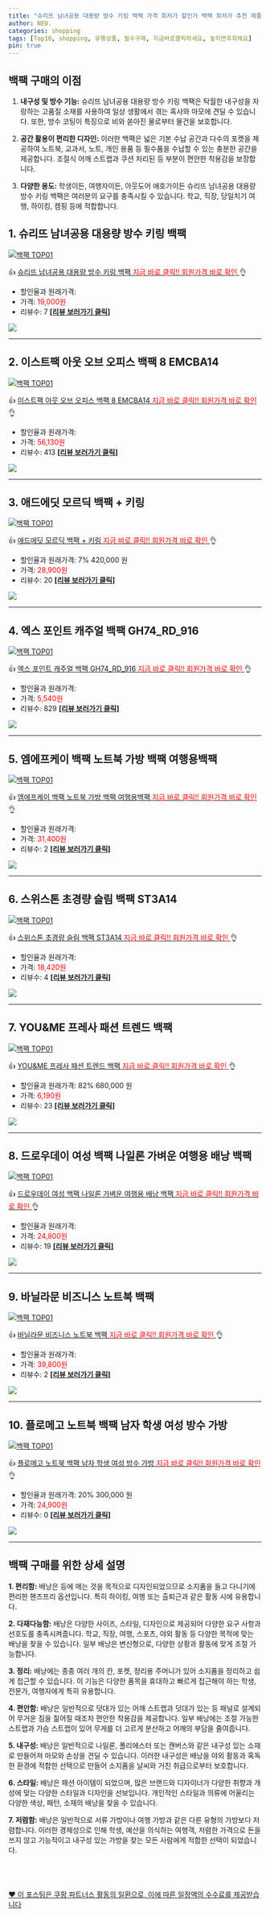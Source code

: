 ```yaml
---
title: "슈리뜨 남녀공용 대용량 방수 키링 백팩 가격 최저가 할인가 백팩 최저가 추천 제품 비교"
author: NEO.
categories: shopping
tags: [Top10, shopping, 유행상품, 필수구매, 지금바로클릭하세요, 놓치면후회해요]
pin: true
---
```

## 백팩 구매의 이점
1. **내구성 및 방수 기능:** 슈리뜨 남녀공용 대용량 방수 키링 백팩은 탁월한 내구성을 자랑하는 고품질 소재를 사용하여 일상 생활에서 겪는 혹사와 마모에 견딜 수 있습니다. 또한, 방수 코팅이 특징으로 비와 쏟아진 물로부터 물건을 보호합니다.

2. **공간 활용이 편리한 디자인:** 이러한 백팩은 넓은 기본 수납 공간과 다수의 포켓을 제공하여 노트북, 교과서, 노트, 개인 용품 등 필수품을 수납할 수 있는 충분한 공간을 제공합니다. 조절식 어깨 스트랩과 쿠션 처리된 등 부분이 편안한 착용감을 보장합니다.

3. **다양한 용도:** 학생이든, 여행자이든, 아웃도어 애호가이든 슈리뜨 남녀공용 대용량 방수 키링 백팩은 여러분의 요구를 충족시킬 수 있습니다. 학교, 직장, 당일치기 여행, 하이킹, 캠핑 등에 적합합니다.

   

## 1. 슈리뜨 남녀공용 대용량 방수 키링 백팩

[![백팩 TOP01](https://thumbnail10.coupangcdn.com/thumbnails/remote/490x490ex/image/vendor_inventory/f375/8429104371cc84040d4d84b302f79c9ef26fdbf56c7944fe4165ea6fade3.png)](https://link.coupang.com/re/AFFSDP?lptag=AF3617701&subid=GithubCoopas&pageKey=6481843215&traceid=V0-153&itemId=14192825957&vendorItemId=81438491695)


👍 [슈리뜨 남녀공용 대용량 방수 키링 백팩 <font color=red> 지금 바로 클릭!! 회원가격 바로 확인 </font> ](https://link.coupang.com/re/AFFSDP?lptag=AF3617701&subid=GithubCoopas&pageKey=6481843215&traceid=V0-153&itemId=14192825957&vendorItemId=81438491695) 👌 


- 할인율과 원래가격: 
- 가격: <span style='color:red'>19,000원</span>
- 리뷰수: 7  [**[리뷰 보러가기 클릭]**](https://link.coupang.com/re/AFFSDP?lptag=AF3617701&subid=GithubCoopas&pageKey=6481843215&traceid=V0-153&itemId=14192825957&vendorItemId=81438491695)

[![](/discount_price.png)](https://link.coupang.com/re/AFFSDP?lptag=AF3617701&subid=GithubCoopas&pageKey=6481843215&traceid=V0-153&itemId=14192825957&vendorItemId=81438491695)

---


   

## 2. 이스트팩 아웃 오브 오피스 백팩 8 EMCBA14

[![백팩 TOP01](https://thumbnail8.coupangcdn.com/thumbnails/remote/490x490ex/image/retail/images/1814665627098195-3052acc5-bbcf-4095-8140-86c2410b5157.jpg)](https://link.coupang.com/re/AFFSDP?lptag=AF3617701&subid=GithubCoopas&pageKey=6536309847&traceid=V0-153&itemId=14536054818&vendorItemId=81778514667)


👍 [이스트팩 아웃 오브 오피스 백팩 8 EMCBA14 <font color=red> 지금 바로 클릭!! 회원가격 바로 확인 </font> ](https://link.coupang.com/re/AFFSDP?lptag=AF3617701&subid=GithubCoopas&pageKey=6536309847&traceid=V0-153&itemId=14536054818&vendorItemId=81778514667) 👌 


- 할인율과 원래가격: 
- 가격: <span style='color:red'>56,130원</span>
- 리뷰수: 413  [**[리뷰 보러가기 클릭]**](https://link.coupang.com/re/AFFSDP?lptag=AF3617701&subid=GithubCoopas&pageKey=6536309847&traceid=V0-153&itemId=14536054818&vendorItemId=81778514667)

[![](/discount_price.png)](https://link.coupang.com/re/AFFSDP?lptag=AF3617701&subid=GithubCoopas&pageKey=6536309847&traceid=V0-153&itemId=14536054818&vendorItemId=81778514667)

---


   

## 3. 애드에딧 모르딕 백팩 + 키링

[![백팩 TOP01](https://thumbnail10.coupangcdn.com/thumbnails/remote/490x490ex/image/retail/images/13127573029058572-909fef71-ebc7-4234-9493-a70736ab27bf.jpg)](https://link.coupang.com/re/AFFSDP?lptag=AF3617701&subid=GithubCoopas&pageKey=5876810289&traceid=V0-153&itemId=10297413871&vendorItemId=70005414885)


👍 [애드에딧 모르딕 백팩 + 키링 <font color=red> 지금 바로 클릭!! 회원가격 바로 확인 </font> ](https://link.coupang.com/re/AFFSDP?lptag=AF3617701&subid=GithubCoopas&pageKey=5876810289&traceid=V0-153&itemId=10297413871&vendorItemId=70005414885) 👌 


- 할인율과 원래가격: 7%  420,000   원
- 가격: <span style='color:red'>28,900원</span>
- 리뷰수: 20  [**[리뷰 보러가기 클릭]**](https://link.coupang.com/re/AFFSDP?lptag=AF3617701&subid=GithubCoopas&pageKey=5876810289&traceid=V0-153&itemId=10297413871&vendorItemId=70005414885)

[![](/discount_price.png)](https://link.coupang.com/re/AFFSDP?lptag=AF3617701&subid=GithubCoopas&pageKey=5876810289&traceid=V0-153&itemId=10297413871&vendorItemId=70005414885)

---


   

## 4. 엑스 포인트 캐주얼 백팩 GH74_RD_916

[![백팩 TOP01](https://thumbnail10.coupangcdn.com/thumbnails/remote/490x490ex/image/rs_quotation_api/bqkbchag/2dd441d0a03c4364bbe1554a43fd5966.jpg)](https://link.coupang.com/re/AFFSDP?lptag=AF3617701&subid=GithubCoopas&pageKey=6089748011&traceid=V0-153&itemId=11344384394&vendorItemId=78620830501)


👍 [엑스 포인트 캐주얼 백팩 GH74_RD_916 <font color=red> 지금 바로 클릭!! 회원가격 바로 확인 </font> ](https://link.coupang.com/re/AFFSDP?lptag=AF3617701&subid=GithubCoopas&pageKey=6089748011&traceid=V0-153&itemId=11344384394&vendorItemId=78620830501) 👌 


- 할인율과 원래가격: 
- 가격: <span style='color:red'>5,540원</span>
- 리뷰수: 829  [**[리뷰 보러가기 클릭]**](https://link.coupang.com/re/AFFSDP?lptag=AF3617701&subid=GithubCoopas&pageKey=6089748011&traceid=V0-153&itemId=11344384394&vendorItemId=78620830501)

[![](/discount_price.png)](https://link.coupang.com/re/AFFSDP?lptag=AF3617701&subid=GithubCoopas&pageKey=6089748011&traceid=V0-153&itemId=11344384394&vendorItemId=78620830501)

---


   

## 5. 엠에프케이 백팩 노트북 가방 백팩 여행용백팩

[![백팩 TOP01](https://thumbnail7.coupangcdn.com/thumbnails/remote/490x490ex/image/vendor_inventory/3ba7/ad69b14e521e53e9f25b6f6d0fa1be3d769b8d2f6404782530c2e708e518.jpg)](https://link.coupang.com/re/AFFSDP?lptag=AF3617701&subid=GithubCoopas&pageKey=7321008141&traceid=V0-153&itemId=18776725211&vendorItemId=86056210869)


👍 [엠에프케이 백팩 노트북 가방 백팩 여행용백팩 <font color=red> 지금 바로 클릭!! 회원가격 바로 확인 </font> ](https://link.coupang.com/re/AFFSDP?lptag=AF3617701&subid=GithubCoopas&pageKey=7321008141&traceid=V0-153&itemId=18776725211&vendorItemId=86056210869) 👌 


- 할인율과 원래가격: 
- 가격: <span style='color:red'>31,400원</span>
- 리뷰수: 2  [**[리뷰 보러가기 클릭]**](https://link.coupang.com/re/AFFSDP?lptag=AF3617701&subid=GithubCoopas&pageKey=7321008141&traceid=V0-153&itemId=18776725211&vendorItemId=86056210869)

[![](/discount_price.png)](https://link.coupang.com/re/AFFSDP?lptag=AF3617701&subid=GithubCoopas&pageKey=7321008141&traceid=V0-153&itemId=18776725211&vendorItemId=86056210869)

---


   

## 6. 스위스톤 초경량 슬림 백팩 ST3A14

[![백팩 TOP01](https://thumbnail6.coupangcdn.com/thumbnails/remote/490x490ex/image/vendor_inventory/2355/b2d2cb92ad48f766cc3a6098e37fca87cf54acdf88f1005c8fc694a21b2e.jpg)](https://link.coupang.com/re/AFFSDP?lptag=AF3617701&subid=GithubCoopas&pageKey=7219993128&traceid=V0-153&itemId=18293544473&vendorItemId=85439172623)


👍 [스위스톤 초경량 슬림 백팩 ST3A14 <font color=red> 지금 바로 클릭!! 회원가격 바로 확인 </font> ](https://link.coupang.com/re/AFFSDP?lptag=AF3617701&subid=GithubCoopas&pageKey=7219993128&traceid=V0-153&itemId=18293544473&vendorItemId=85439172623) 👌 


- 할인율과 원래가격: 
- 가격: <span style='color:red'>18,420원</span>
- 리뷰수: 4  [**[리뷰 보러가기 클릭]**](https://link.coupang.com/re/AFFSDP?lptag=AF3617701&subid=GithubCoopas&pageKey=7219993128&traceid=V0-153&itemId=18293544473&vendorItemId=85439172623)

[![](/discount_price.png)](https://link.coupang.com/re/AFFSDP?lptag=AF3617701&subid=GithubCoopas&pageKey=7219993128&traceid=V0-153&itemId=18293544473&vendorItemId=85439172623)

---


   

## 7. YOU&ME 프레사 패션 트렌드 백팩

[![백팩 TOP01](https://thumbnail6.coupangcdn.com/thumbnails/remote/490x490ex/image/rs_quotation_api/lyhh1ml2/73a262013f174de3ae5a0cf0ec457985.jpg)](https://link.coupang.com/re/AFFSDP?lptag=AF3617701&subid=GithubCoopas&pageKey=5999447112&traceid=V0-153&itemId=10854950579&vendorItemId=78134921802)


👍 [YOU&ME 프레사 패션 트렌드 백팩 <font color=red> 지금 바로 클릭!! 회원가격 바로 확인 </font> ](https://link.coupang.com/re/AFFSDP?lptag=AF3617701&subid=GithubCoopas&pageKey=5999447112&traceid=V0-153&itemId=10854950579&vendorItemId=78134921802) 👌 


- 할인율과 원래가격: 82%  680,000   원
- 가격: <span style='color:red'>6,190원</span>
- 리뷰수: 23  [**[리뷰 보러가기 클릭]**](https://link.coupang.com/re/AFFSDP?lptag=AF3617701&subid=GithubCoopas&pageKey=5999447112&traceid=V0-153&itemId=10854950579&vendorItemId=78134921802)

[![](/discount_price.png)](https://link.coupang.com/re/AFFSDP?lptag=AF3617701&subid=GithubCoopas&pageKey=5999447112&traceid=V0-153&itemId=10854950579&vendorItemId=78134921802)

---


   

## 8. 드로우데이 여성 백팩 나일론 가벼운 여행용 배낭 백팩

[![백팩 TOP01](https://thumbnail9.coupangcdn.com/thumbnails/remote/490x490ex/image/vendor_inventory/a31e/5c47a4583c5f690671548336e82f3f0ac01fcb8dfaea4e973ca13274fd0c.png)](https://link.coupang.com/re/AFFSDP?lptag=AF3617701&subid=GithubCoopas&pageKey=7710382449&traceid=V0-153&itemId=20667102833&vendorItemId=87489127229)


👍 [드로우데이 여성 백팩 나일론 가벼운 여행용 배낭 백팩 <font color=red> 지금 바로 클릭!! 회원가격 바로 확인 </font> ](https://link.coupang.com/re/AFFSDP?lptag=AF3617701&subid=GithubCoopas&pageKey=7710382449&traceid=V0-153&itemId=20667102833&vendorItemId=87489127229) 👌 


- 할인율과 원래가격: 
- 가격: <span style='color:red'>24,800원</span>
- 리뷰수: 19  [**[리뷰 보러가기 클릭]**](https://link.coupang.com/re/AFFSDP?lptag=AF3617701&subid=GithubCoopas&pageKey=7710382449&traceid=V0-153&itemId=20667102833&vendorItemId=87489127229)

[![](/discount_price.png)](https://link.coupang.com/re/AFFSDP?lptag=AF3617701&subid=GithubCoopas&pageKey=7710382449&traceid=V0-153&itemId=20667102833&vendorItemId=87489127229)

---


   

## 9. 바닐라문 비즈니스 노트북 백팩

[![백팩 TOP01](https://thumbnail10.coupangcdn.com/thumbnails/remote/490x490ex/image/retail/images/3620093382794290-0ca4acb3-3835-48e4-ad79-d1233110d851.png)](https://link.coupang.com/re/AFFSDP?lptag=AF3617701&subid=GithubCoopas&pageKey=6669593463&traceid=V0-153&itemId=15032059830&vendorItemId=82254679097)


👍 [바닐라문 비즈니스 노트북 백팩 <font color=red> 지금 바로 클릭!! 회원가격 바로 확인 </font> ](https://link.coupang.com/re/AFFSDP?lptag=AF3617701&subid=GithubCoopas&pageKey=6669593463&traceid=V0-153&itemId=15032059830&vendorItemId=82254679097) 👌 


- 할인율과 원래가격: 
- 가격: <span style='color:red'>39,800원</span>
- 리뷰수: 2  [**[리뷰 보러가기 클릭]**](https://link.coupang.com/re/AFFSDP?lptag=AF3617701&subid=GithubCoopas&pageKey=6669593463&traceid=V0-153&itemId=15032059830&vendorItemId=82254679097)

[![](/discount_price.png)](https://link.coupang.com/re/AFFSDP?lptag=AF3617701&subid=GithubCoopas&pageKey=6669593463&traceid=V0-153&itemId=15032059830&vendorItemId=82254679097)

---


   

## 10. 플로메고 노트북 백팩 남자 학생 여성 방수 가방

[![백팩 TOP01](https://thumbnail6.coupangcdn.com/thumbnails/remote/490x490ex/image/vendor_inventory/90f1/7c986eccf3e178653980f079b28be01998116db63cefb9549cfea994f556.jpg)](https://link.coupang.com/re/AFFSDP?lptag=AF3617701&subid=GithubCoopas&pageKey=7768534115&traceid=V0-153&itemId=20966697254&vendorItemId=88032016264)


👍 [플로메고 노트북 백팩 남자 학생 여성 방수 가방 <font color=red> 지금 바로 클릭!! 회원가격 바로 확인 </font> ](https://link.coupang.com/re/AFFSDP?lptag=AF3617701&subid=GithubCoopas&pageKey=7768534115&traceid=V0-153&itemId=20966697254&vendorItemId=88032016264) 👌 


- 할인율과 원래가격: 20%  300,000   원
- 가격: <span style='color:red'>24,900원</span>
- 리뷰수: 0  [**[리뷰 보러가기 클릭]**](https://link.coupang.com/re/AFFSDP?lptag=AF3617701&subid=GithubCoopas&pageKey=7768534115&traceid=V0-153&itemId=20966697254&vendorItemId=88032016264)

[![](/discount_price.png)](https://link.coupang.com/re/AFFSDP?lptag=AF3617701&subid=GithubCoopas&pageKey=7768534115&traceid=V0-153&itemId=20966697254&vendorItemId=88032016264)

---
## 백팩 구매를 위한 상세 설명
**1. 편리함:** 배낭은 등에 메는 것을 목적으로 디자인되었으므로 소지품을 들고 다니기에 편리한 핸즈프리 옵션입니다. 특히 하이킹, 여행 또는 출퇴근과 같은 활동 시에 유용합니다.

**2. 다재다능함:** 배낭은 다양한 사이즈, 스타일, 디자인으로 제공되어 다양한 요구 사항과 선호도를 충족시켜줍니다. 학교, 직장, 여행, 스포츠, 야외 활동 등 다양한 목적에 맞는 배낭을 찾을 수 있습니다. 일부 배낭은 변신형으로, 다양한 상황과 활동에 맞게 조절 가능합니다.

**3. 정리:** 배낭에는 종종 여러 개의 칸, 포켓, 정리용 주머니가 있어 소지품을 정리하고 쉽게 접근할 수 있습니다. 이 기능은 다양한 품목을 휴대하고 빠르게 접근해야 하는 학생, 전문가, 여행자에게 특히 유용합니다.

**4. 편안함:** 배낭은 일반적으로 덧대가 있는 어깨 스트랩과 덧대가 있는 등 패널로 설계되어 무거운 짐을 짊어질 때조차 편안한 착용감을 제공합니다. 일부 배낭에는 조절 가능한 스트랩과 가슴 스트랩이 있어 무게를 더 고르게 분산하고 어깨의 부담을 줄여줍니다.

**5. 내구성:** 배낭은 일반적으로 나일론, 폴리에스터 또는 캔버스와 같은 내구성 있는 소재로 만들어져 마모와 손상을 견딜 수 있습니다. 이러한 내구성은 배낭을 야외 활동과 혹독한 환경에 적합한 선택으로 만들어 소지품을 날씨와 거친 취급으로부터 보호합니다.

**6. 스타일:** 배낭은 패션 아이템이 되었으며, 많은 브랜드와 디자이너가 다양한 취향과 개성에 맞는 다양한 스타일과 디자인을 선보입니다. 개인적인 스타일과 의류에 어울리는 다양한 색상, 패턴, 소재의 배낭을 찾을 수 있습니다.

**7. 저렴함:** 배낭은 일반적으로 서류 가방이나 여행 가방과 같은 다른 유형의 가방보다 저렴합니다. 이러한 경제성으로 인해 학생, 예산을 의식하는 여행객, 저렴한 가격으로 돈을 쓰지 않고 기능적이고 내구성 있는 가방을 찾는 모든 사람에게 적합한 선택이 되었습니다.<br><br><br><br><br> [ ❤  이 포스팅은 쿠팡 파트너스 활동의 일환으로, 이에 따른 일정액의 수수료를 제공받습니다](https://link.coupang.com/a/bcEFyh)